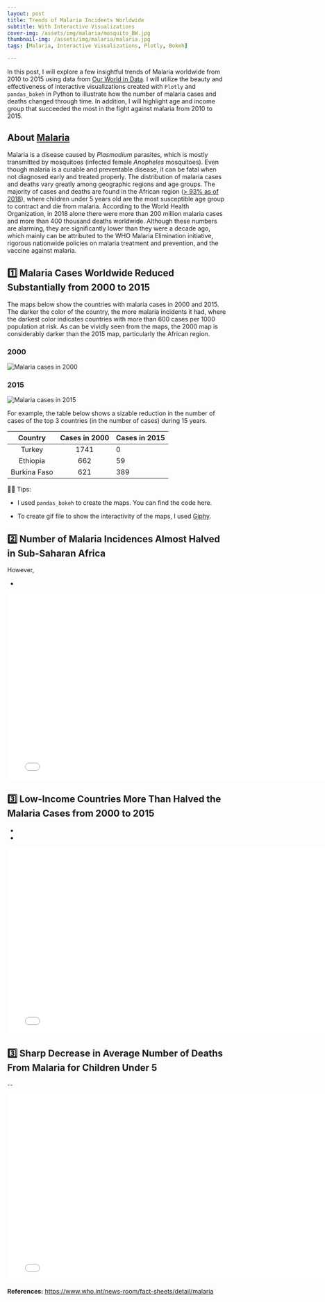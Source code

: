 ```yaml
---
layout: post
title: Trends of Malaria Incidents Worldwide 
subtitle: With Interactive Visualizations 
cover-img: /assets/img/malaria/mosquito_BW.jpg 
thumbnail-img: /assets/img/malaria/malaria.jpg
tags: [Malaria, Interactive Visualizations, Plotly, Bokeh]

---
```


In this post, I will explore a few insightful trends of Malaria worldwide from 2010 to 2015 using data from [Our World in Data](https://github.com/rfordatascience/tidytuesday/tree/master/data/2018/2018-11-13). I will utilize the beauty and effectiveness of interactive visualizations created with `Plotly` and `pandas_bokeh`  in Python to illustrate how the number of malaria cases and deaths changed through time. In addition, I will highlight age and income group that succeeded the most in the fight against malaria from 2010 to 2015. 

## About [Malaria](https://www.who.int/news-room/fact-sheets/detail/malaria)

Malaria is a disease caused by *Plasmodium* parasites, which is mostly transmitted  by mosquitoes (infected female *Anopheles* mosquitoes). Even though malaria is a curable and preventable disease,  it can be fatal when not diagnosed early and  treated properly. The distribution  of malaria cases and deaths vary greatly among geographic regions and age groups.  The majority of cases and deaths are found in the African region ([> 93% as of 2018]((https://www.who.int/news-room/fact-sheets/detail/malaria))), where children under 5 years old are the most susceptible age group to contract and die from malaria. According to the World Health Organization, in 2018 alone there were more than 200 million malaria cases and  more than 400 thousand deaths worldwide. Although these numbers are alarming, they are significantly lower than they were a decade ago, which mainly can be attributed to the WHO Malaria Elimination initiative, rigorous nationwide  policies on malaria treatment and prevention, and the vaccine against malaria. 



## 1️⃣ Malaria Cases Worldwide Reduced Substantially from 2000 to 2015 



The maps below show the countries with malaria cases in 2000 and 2015. The darker the color of the country, the more malaria incidents it had, where the darkest color indicates countries with more than 600 cases per 1000 population at risk. As can be vividly seen from the maps, the 2000 map is considerably darker than the 2015 map, particularly the African region.													

### 2000 

![Malaria cases in 2000](../assets/img/malaria/malaria_cases_2000.gif)



### 2015 

![Malaria cases in 2015](../assets/img/malaria/malaria_cases_2015.gif)



For example, the table below shows a sizable reduction in the number of cases of the top 3 countries (in the number of cases) during 15 years. 

|   Country    | Cases in 2000 | Cases in 2015 |
| :----------: | :-----------: | :------------ |
|    Turkey    |     1741      | 0             |
|   Ethiopia   |      662      | 59            |
| Burkina Faso |      621      | 389           |

👩‍💻 Tips: 

- I used `pandas_bokeh` to create the maps. You can find the code here. 

- To create gif file to show the interactivity of the maps, I used [Giphy](https://giphy.com/). 

  

## 2️⃣ Number of Malaria Incidences Almost Halved in Sub-Saharan Africa 



However, 

- 

<iframe width="770" height="431" frameborder="0" scrolling="no" src="//plotly.com/~alena3/4.embed"></iframe>



## 3️⃣ Low-Income Countries More Than Halved the Malaria Cases from 2000 to 2015

- 
- 

<iframe width="770" height="431" frameborder="0" scrolling="no" src="//plotly.com/~alena3/9.embed"></iframe>

## 3️⃣ Sharp Decrease in Average Number of Deaths From Malaria for Children Under 5

-- 

<iframe width="770" height="431" frameborder="0" scrolling="no" src="//plotly.com/~alena3/1.embed"></iframe>

**References:** https://www.who.int/news-room/fact-sheets/detail/malaria



